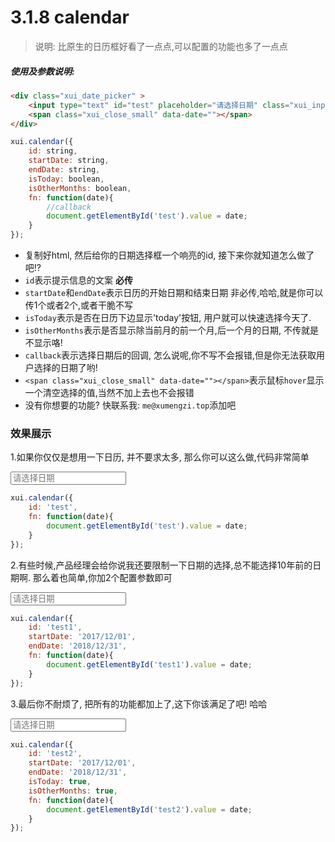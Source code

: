 <link rel="stylesheet" type="text/css" href="../assets/xui.css">
<script type="text/javascript" src="../assets/xui.js"></script>

# 3.1.8 calendar

>说明: 比原生的日历框好看了一点点,可以配置的功能也多了一点点

##### 使用及参数说明:
```html
<div class="xui_date_picker" >
	<input type="text" id="test" placeholder="请选择日期" class="xui_input xui_date_input" />
	<span class="xui_close_small" data-date=""></span>
</div>
```
```js
xui.calendar({
	id: string,
	startDate: string,
	endDate: string,
	isToday: boolean,
	isOtherMonths: boolean,
	fn: function(date){
		//callback
		document.getElementById('test').value = date;
	}
});
```
* 复制好html, 然后给你的日期选择框一个响亮的id, 接下来你就知道怎么做了吧!?
* `id`表示提示信息的文案 **必传**
* `startDate`和`endDate`表示日历的开始日期和结束日期 非必传,哈哈,就是你可以传1个或者2个,或者干脆不写
* `isToday`表示是否在日历下边显示'today'按钮, 用户就可以快速选择今天了.
* `isOtherMonths`表示是否显示除当前月的前一个月,后一个月的日期, 不传就是不显示咯!
* `callback`表示选择日期后的回调, 怎么说呢,你不写不会报错,但是你无法获取用户选择的日期了哟!
* `<span class="xui_close_small" data-date=""></span>`表示鼠标`hover`显示一个清空选择的值,当然不加上去也不会报错
* 没有你想要的功能? 快联系我: `me@xumengzi.top`添加吧

### 效果展示

1.如果你仅仅是想用一下日历, 并不要求太多, 那么你可以这么做,代码非常简单
<div class="xui_date_picker" >
	<input type="text" id="test" placeholder="请选择日期" class="xui_input xui_date_input" />
	<span class="xui_close_small" data-date=""></span>
</div>

<script type="text/javascript">
document.getElementById('test').onclick = function(){
	xui.calendar({
		id: 'test', //输入框的id
		fn: function(date){
			document.getElementById('test').value = date;
		}
	});
};
</script>

```js
xui.calendar({
	id: 'test',
	fn: function(date){
		document.getElementById('test').value = date;
	}
});
```

2.有些时候,产品经理会给你说我还要限制一下日期的选择,总不能选择10年前的日期啊. 那么着也简单,你加2个配置参数即可
<div class="xui_date_picker" >
	<input type="text" id="test1" placeholder="请选择日期" class="xui_input xui_date_input" />
	<span class="xui_close_small" data-date=""></span>
</div>

<script type="text/javascript">
document.getElementById('test1').onclick = function(){
	xui.calendar({
		id: 'test1',
		startDate: '2017/12/01',
		endDate: '2018/12/31',
		fn: function(date){
			document.getElementById('test1').value = date;
		}
	});
};
</script>

```js
xui.calendar({
	id: 'test1',
	startDate: '2017/12/01',
	endDate: '2018/12/31',
	fn: function(date){
		document.getElementById('test1').value = date;
	}
});
```

3.最后你不耐烦了, 把所有的功能都加上了,这下你该满足了吧! 哈哈
<div class="xui_date_picker" >
	<input type="text" id="test2" placeholder="请选择日期" class="xui_input xui_date_input" />
	<span class="xui_close_small" data-date=""></span>
</div>

<script type="text/javascript">
document.getElementById('test2').onclick = function(){
	xui.calendar({
		id: 'test2',
		startDate: '2017/12/01',
		endDate: '2018/12/31',
		isToday: true,
		isOtherMonths: true,
		fn: function(date){
			document.getElementById('test2').value = date;
		}
	});
};
</script>

```js
xui.calendar({
	id: 'test2',
	startDate: '2017/12/01',
	endDate: '2018/12/31',
	isToday: true,
	isOtherMonths: true,
	fn: function(date){
		document.getElementById('test2').value = date;
	}
});
```

